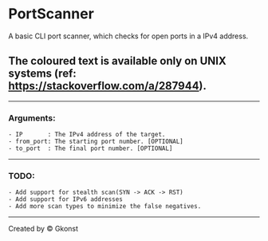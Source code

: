 # PortScanner

A basic CLI port scanner, which checks for open ports in a IPv4 address.

## The coloured text is available only on UNIX systems (ref: https://stackoverflow.com/a/287944).
----------------------------------------------------------------------------------------------------

### Arguments:
	- IP       : The IPv4 address of the target.
	- from_port: The starting port number. [OPTIONAL]
	- to_port  : The final port number. [OPTIONAL]

----------------------------------------------------------------------------------------------------

### TODO:
	- Add support for stealth scan(SYN -> ACK -> RST)
	- Add support for IPv6 addresses
	- Add more scan types to minimize the false negatives.

----------------------------------------------------------------------------------------------------

Created by © Gkonst
